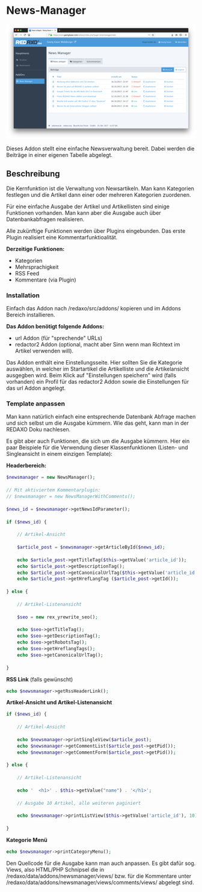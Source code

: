 News-Manager
============

![Screenshot](https://raw.githubusercontent.com/FriendsOfREDAXO/newsmanager/assets/screenshot.png)

Dieses Addon stellt eine einfache Newsverwaltung bereit. Dabei werden die Beiträge in einer eigenen Tabelle abgelegt.

## Beschreibung

Die Kernfunktion ist die Verwaltung von Newsartikeln. Man kann Kategorien festlegen und die Artikel dann einer oder mehreren Kategorien zuordenen.

Für eine einfache Ausgabe der Artikel und Artikellisten sind einige Funktionen vorhanden. Man kann aber die Ausgabe auch über Datenbankabfragen realisieren.

Alle zukünftige Funktionen werden über Plugins eingebunden. Das erste Plugin realisiert eine Kommentarfunktioalität.

**Derzeitige Funktionen:**

* Kategorien
* Mehrsprachigkeit
* RSS Feed
* Kommentare (via Plugin)

### Installation

Einfach das Addon nach /redaxo/src/addons/ kopieren und im Addons Bereich installieren.

**Das Addon benötigt folgende Addons:**

* url Addon (für "sprechende" URLs)
* redactor2 Addon (optional, macht aber Sinn wenn man Richtext im Artikel verwenden will).

Das Addon enthält eine Einstellungsseite. Hier sollten Sie die Kategorie auswählen, in welcher im Startartikel die Artikelliste und die Artikelansicht ausgegben wird.
Beim Klick auf "Einstellungen speichern" wird (falls vorhanden) ein Profil für das redactor2 Addon sowie die Einstellungen für das url Addon angelegt.

### Template anpassen

Man kann natürlich einfach eine entsprechende Datenbank Abfrage machen und sich selbst um die Ausgabe kümmern. Wie das geht, kann man in der REDAXO Doku nachlesen.

Es gibt aber auch Funktionen, die sich um die Ausgabe kümmern.
Hier ein paar Beispiele für die Verwendung dieser Klassenfunktionen (Listen- und Singleansicht in einem einzigen Template):

**Headerbereich:**

```php
$newsmanager = new NewsManager();

// Mit aktiviertem Kommentarplugin:
// $newsmanager = new NewsManagerWithComments();

$news_id = $newsmanager->getNewsIdParameter();

if ($news_id) {

    // Artikel-Ansicht
    
    $article_post = $newsmanager->getArticleById($news_id);
    
    echo $article_post->getTitleTag($this->getValue('article_id'));
    echo $article_post->getDescriptionTag();
    echo $article_post->getCanonicalUrlTag($this->getValue('article_id'));
    echo $article_post->getHrefLangTag ($article_post->getId());

} else {

    // Artikel-Listenansicht
    
    $seo = new rex_yrewrite_seo();
    
    echo $seo->getTitleTag();
    echo $seo->getDescriptionTag();
    echo $seo->getRobotsTag();
    echo $seo->getHreflangTags();
    echo $seo->getCanonicalUrlTag();

}
```

**RSS Link** (falls gewünscht)

```php
echo $newsmanager->getRssHeaderLink();
```

**Artikel-Ansicht und Artikel-Listenansicht**

```php
if ($news_id) {

    // Artikel-Ansicht
    
    echo $newsmanager->printSingleView($article_post);
    echo $newsmanager->getCommentList($article_post->getPid());
    echo $newsmanager->getCommentForm($article_post->getPid());

} else {

    // Artikel-Listenansicht
    
    echo '  <h1>' . $this->getValue("name") . '</h1>';
    
    // Ausgabe 10 Artikel, alle weiteren paginiert
    
    echo $newsmanager->printListView($this->getValue('article_id'), 10);

}
```

**Kategorie Menü**

```php
echo $newsmanager->printCategoryMenu();
```

Den Quellcode für die Ausgabe kann man auch anpassen.
Es gibt dafür sog. Views, also HTML/PHP Schnipsel die in /redaxo/data/addons/newsmanager/views/ bzw. für die Kommentare
unter /redaxo/data/addons/newsmanager/views/comments/views/ abgelegt sind.
